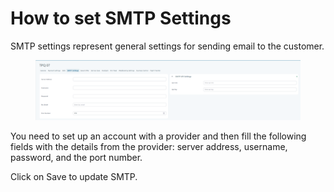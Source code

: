 # How to set SMTP Settings

SMTP settings represent general settings for sending email to the customer.&#x20;

<figure><img src="../.gitbook/assets/image (5) (1) (1) (1) (1) (1) (1) (1).png" alt=""><figcaption></figcaption></figure>

You need to set up an account with a provider and then fill the following fields with the details from the provider: server address, username, password, and the port number.

&#x20;Click on Save to update SMTP.
